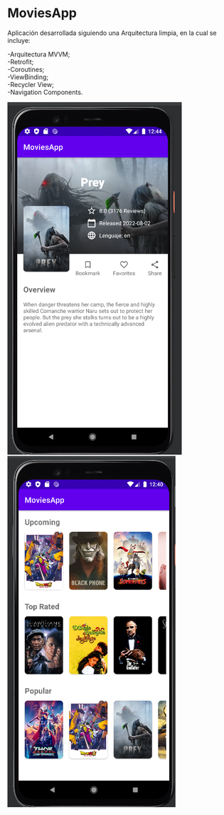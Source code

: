 # MoviesApp

Aplicación desarrollada siguiendo una Arquitectura limpia, en la cual se incluye:

-Arquitectura MVVM;  
-Retrofit;  
-Coroutines;  
-ViewBinding;  
-Recycler View;  
-Navigation Components.

![alt text](https://github.com/juanpalegre/MoviesApp/blob/master/app/src/main/res/2022-08-28%20(2).png)
![alt text](https://github.com/juanpalegre/MoviesApp/blob/master/app/src/main/res/2022-08-28%20(3).png)
